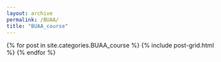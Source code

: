 ```yaml
---
layout: archive
permalink: /BUAA/
title: "BUAA_course"
---
```


<div class="tiles">
{% for post in site.categories.BUAA_course %}
	{% include post-grid.html %}
{% endfor %}
</div><!-- /.tiles -->
